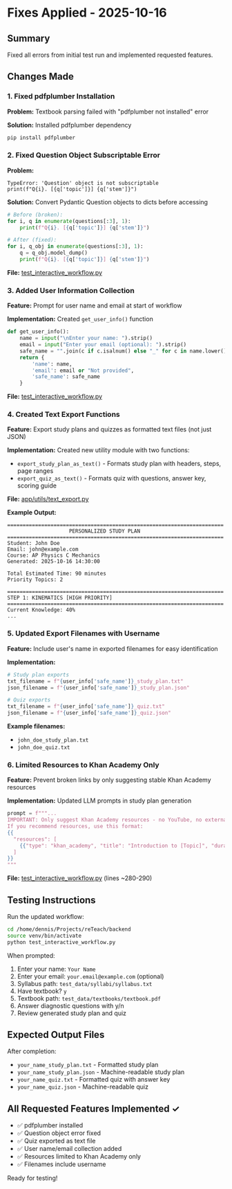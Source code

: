 # Fixes Applied - 2025-10-16

## Summary
Fixed all errors from initial test run and implemented requested features.

## Changes Made

### 1. Fixed pdfplumber Installation
**Problem:** Textbook parsing failed with "pdfplumber not installed" error

**Solution:** Installed pdfplumber dependency
```bash
pip install pdfplumber
```

### 2. Fixed Question Object Subscriptable Error
**Problem:**
```
TypeError: 'Question' object is not subscriptable
print(f"Q{i}. [{q['topic']}] {q['stem']}")
```

**Solution:** Convert Pydantic Question objects to dicts before accessing
```python
# Before (broken):
for i, q in enumerate(questions[:3], 1):
    print(f"Q{i}. [{q['topic']}] {q['stem']}")

# After (fixed):
for i, q_obj in enumerate(questions[:3], 1):
    q = q_obj.model_dump()
    print(f"Q{i}. [{q['topic']}] {q['stem']}")
```

**File:** [test_interactive_workflow.py](test_interactive_workflow.py)

### 3. Added User Information Collection
**Feature:** Prompt for user name and email at start of workflow

**Implementation:** Created `get_user_info()` function
```python
def get_user_info():
    name = input("\nEnter your name: ").strip()
    email = input("Enter your email (optional): ").strip()
    safe_name = "".join(c if c.isalnum() else "_" for c in name.lower())
    return {
        'name': name,
        'email': email or "Not provided",
        'safe_name': safe_name
    }
```

**File:** [test_interactive_workflow.py](test_interactive_workflow.py)

### 4. Created Text Export Functions
**Feature:** Export study plans and quizzes as formatted text files (not just JSON)

**Implementation:** Created new utility module with two functions:
- `export_study_plan_as_text()` - Formats study plan with headers, steps, page ranges
- `export_quiz_as_text()` - Formats quiz with questions, answer key, scoring guide

**File:** [app/utils/text_export.py](app/utils/text_export.py)

**Example Output:**
```
======================================================================
                    PERSONALIZED STUDY PLAN
======================================================================
Student: John Doe
Email: john@example.com
Course: AP Physics C Mechanics
Generated: 2025-10-16 14:30:00

Total Estimated Time: 90 minutes
Priority Topics: 2

======================================================================
STEP 1: KINEMATICS [HIGH PRIORITY]
======================================================================
Current Knowledge: 40%
...
```

### 5. Updated Export Filenames with Username
**Feature:** Include user's name in exported filenames for easy identification

**Implementation:**
```python
# Study plan exports
txt_filename = f"{user_info['safe_name']}_study_plan.txt"
json_filename = f"{user_info['safe_name']}_study_plan.json"

# Quiz exports
txt_filename = f"{user_info['safe_name']}_quiz.txt"
json_filename = f"{user_info['safe_name']}_quiz.json"
```

**Example filenames:**
- `john_doe_study_plan.txt`
- `john_doe_quiz.txt`

### 6. Limited Resources to Khan Academy Only
**Feature:** Prevent broken links by only suggesting stable Khan Academy resources

**Implementation:** Updated LLM prompts in study plan generation
```python
prompt = f"""...
IMPORTANT: Only suggest Khan Academy resources - no YouTube, no external links.
If you recommend resources, use this format:
{{
  "resources": [
    {{"type": "khan_academy", "title": "Introduction to [Topic]", "duration": 15}}
  ]
}}
"""
```

**File:** [test_interactive_workflow.py](test_interactive_workflow.py) (lines ~280-290)

## Testing Instructions

Run the updated workflow:
```bash
cd /home/dennis/Projects/reTeach/backend
source venv/bin/activate
python test_interactive_workflow.py
```

When prompted:
1. Enter your name: `Your Name`
2. Enter your email: `your.email@example.com` (optional)
3. Syllabus path: `test_data/syllabi/syllabus.txt`
4. Have textbook? `y`
5. Textbook path: `test_data/textbooks/textbook.pdf`
6. Answer diagnostic questions with y/n
7. Review generated study plan and quiz

## Expected Output Files

After completion:
- `your_name_study_plan.txt` - Formatted study plan
- `your_name_study_plan.json` - Machine-readable study plan
- `your_name_quiz.txt` - Formatted quiz with answer key
- `your_name_quiz.json` - Machine-readable quiz

## All Requested Features Implemented ✓

- ✅ pdfplumber installed
- ✅ Question object error fixed
- ✅ Quiz exported as text file
- ✅ User name/email collection added
- ✅ Resources limited to Khan Academy only
- ✅ Filenames include username

Ready for testing!
